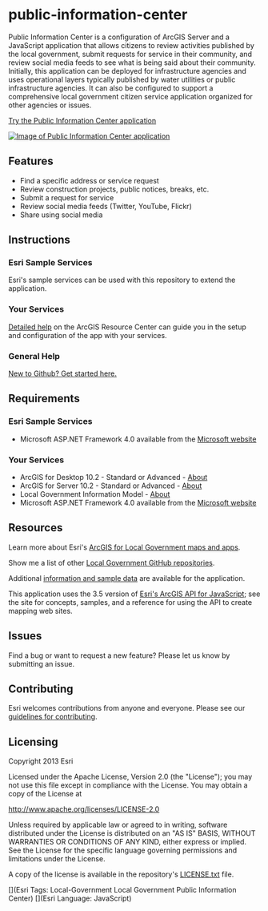 # public-information-center

Public Information Center is a configuration of ArcGIS Server and a JavaScript application that allows citizens to review activities published by the local government, submit requests for service in their community, and review social media feeds to see what is being said about their community. Initially, this application can be deployed for infrastructure agencies and uses operational layers typically published by water utilities or public infrastructure agencies. It can also be configured to support a comprehensive local government citizen service application organized for other agencies or issues.

[Try the Public Information Center application](http://tryitlive.arcgis.com/PublicInfoCenter/)

[![Image of Public Information Center application](public-information-center.png "Public Information Center application")](http://tryitlive.arcgis.com/PublicInfoCenter/)

## Features

* Find a specific address or service request
* Review construction projects, public notices, breaks, etc.
* Submit a request for service
* Review social media feeds (Twitter, YouTube, Flickr)
* Share using social media

## Instructions

### Esri Sample Services

Esri's sample services can be used with this repository to extend the application.

### Your Services

[Detailed help](http://resources.arcgis.com/en/help/localgovernment/10.1/index.html#/What_is_Public_Information_Center/028s0000001n000000/)
on the ArcGIS Resource Center can guide you in the setup and configuration of the app with your services.

### General Help
[New to Github? Get started here.](http://htmlpreview.github.com/?https://github.com/Esri/esri.github.com/blob/master/help/esri-getting-to-know-github.html)

## Requirements

### Esri Sample Services

* Microsoft ASP.NET Framework 4.0 available from the [Microsoft website](http://www.microsoft.com/en-us/download/details.aspx?id=17851)

### Your Services

* ArcGIS for Desktop 10.2 - Standard or Advanced - [About](http://www.esri.com/software/arcgis/arcgis-for-desktop)
* ArcGIS for Server 10.2 - Standard or Advanced - [About](http://www.esri.com/software/arcgis/arcgisserver)
* Local Government Information Model - [About](http://www.arcgis.com/home/item.html?id=ae175b36c4154dda987127dff879350d)
* Microsoft ASP.NET Framework 4.0 available from the [Microsoft website](http://www.microsoft.com/en-us/download/details.aspx?id=17851)

## Resources

Learn more about Esri's [ArcGIS for Local Government maps and apps](http://solutions.arcgis.com/local-government/).

Show me a list of other [Local Government GitHub repositories](http://esri.github.io/#Local-Government).

Additional [information and sample data](http://www.arcgis.com/home/item.html?id=8fad9c264f84425196bf95474aa3c7de)
are available for the application.

This application uses the 3.5 version of
[Esri's ArcGIS API for JavaScript](http://help.arcgis.com/en/webapi/javascript/arcgis/);
see the site for concepts, samples, and a reference for using the API to create mapping web sites.

## Issues

Find a bug or want to request a new feature?  Please let us know by submitting an issue.

## Contributing

Esri welcomes contributions from anyone and everyone.
Please see our [guidelines for contributing](https://github.com/esri/contributing).

## Licensing

Copyright 2013 Esri

Licensed under the Apache License, Version 2.0 (the "License");
you may not use this file except in compliance with the License.
You may obtain a copy of the License at

   http://www.apache.org/licenses/LICENSE-2.0

Unless required by applicable law or agreed to in writing, software
distributed under the License is distributed on an "AS IS" BASIS,
WITHOUT WARRANTIES OR CONDITIONS OF ANY KIND, either express or implied.
See the License for the specific language governing permissions and
limitations under the License.

A copy of the license is available in the repository's
[LICENSE.txt](LICENSE.txt) file.

[](Esri Tags: Local-Government Local Government Public Information Center)
[](Esri Language: JavaScript)
